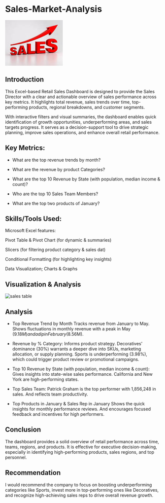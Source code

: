 # Sales-Market-Analysis

![](https://github.com/thesukurathamzat/Project-Market-Analysis/blob/main/sales.jpeg)

## Introduction
This Excel-based Retail Sales Dashboard is designed to provide the Sales Director with a clear and actionable overview of sales performance across key metrics. It highlights total revenue, sales trends over time, top-performing products, regional breakdowns, and customer segments. 

With interactive filters and visual summaries, the dashboard enables quick identification of growth opportunities, underperforming areas, and sales targets progress. It serves as a decision-support tool to drive strategic planning, improve sales operations, and enhance overall retail performance.

## Key Metrics:

- What are the top revenue trends by month?

- What are the revenue by product Categories?

- What are the top 10 Revenue by State (with population, median income & count)?

- Who are the top 10 Sales Team Members?

- What are the top two products of January?

## Skills/Tools Used:

Microsoft Excel features:

Pivot Table & Pivot Chart (for dynamic & summaries)

Slicers (for filtering product category & sales dat)

Conditional Formatting (for highlighting key insights)

Data Visualization; Charts & Graphs

## Visualization & Analysis
![sales table](https://github.com/thesukurathamzat/Sales-Market-Analysis/blob/main/First%20Excel%20project%20assignment.png)

## Analysis

- Top Revenue Trend by Month
Tracks revenue from January to May.
Shows fluctuations in monthly revenue with a peak in May ($9.18M) and a dip in February ($8.56M).
- Revenue by % Category: Informs product strategy.
Decoratives' dominance (30%) warrants a deeper dive into SKUs, marketing allocation, or supply planning.
Sports is underperforming (3.98%), which could trigger product review or promotional campaigns.

- Top 10 Revenue by State (with population, median income & count): Gives insights into state-wise sales performance. California and New York are high-performing states.

- Top  Sales Team: Patrick Graham is the top performer with 1,856,248 in sales. And reflects team productivity.

- Top Products in January & Sales Rep in January
Shows the quick insights for monthly performance reviews. And encourages focused feedback and incentives for high performers.

## Conclusion 

The dashboard provides a solid overview of retail performance across time, teams, regions, and products. It is effective for executive decision-making, especially in identifying high-performing products, sales regions, and top personnel.

## Recommendation

I would recommend the company to focus on boosting underperforming categories like Sports, invest more in top-performing ones like Decoratives, and recognize high-achieving sales reps to drive overall revenue growth.


